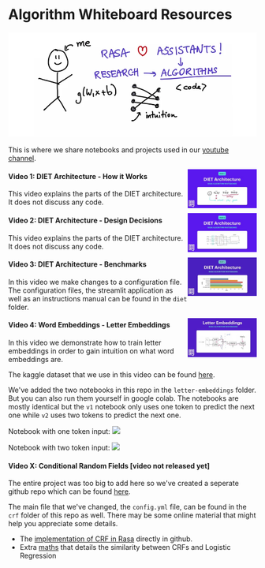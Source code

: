 # Algorithm Whiteboard Resources

<a href="https://www.youtube.com/watch?v=wWNMST6t1TA&list=PL75e0qA87dlG-za8eLI6t0_Pbxafk-cxb">
    <img src="images/logo.png">
</a>

This is where we share notebooks and projects used in our [youtube channel](https://www.youtube.com/watch?v=wWNMST6t1TA&list=PL75e0qA87dlG-za8eLI6t0_Pbxafk-cxb).

<a href="https://youtu.be/vWStcJDuOUk">
    <img src="images/vid-1.jpg" width=140 align="right">
</a>

#### Video 1: DIET Architecture - How it Works

This video explains the parts of the DIET architecture. It does not discuss any code.

<a href="https://youtu.be/KUGGuJ0aTL8">
    <img src="images/vid-2.jpg" width=140 align="right">
</a>

#### Video 2: DIET Architecture - Design Decisions

This video explains the parts of the DIET architecture. It does not discuss any code.

<a href="https://youtu.be/oj5oPGDlep4">
    <img src="images/vid-3.jpg" width=140 align="right">
</a>

#### Video 3: DIET Architecture - Benchmarks

In this video we make changes to a configuration file. The configuration files, the streamlit application as well as an instructions manual can be found in the `diet` folder.

<a href="https://youtu.be/mWvnlVw_LiY">
    <img src="images/vid-4.jpg" width=140 align="right">
</a>

#### Video 4: Word Embeddings - Letter Embeddings

In this video we demonstrate how to train letter embeddings in order to gain intuition on what word embeddings are. 

The kaggle dataset that we use in this video can be found [here](https://www.kaggle.com/therohk/million-headlines).

We've added the two notebooks in this repo in the `letter-embeddings` folder. But you can also run them yourself in google colab. The notebooks are mostly identical but the `v1` notebook only uses one token to predict the next one while `v2` uses two tokens to predict the next one.

Notebook with one token input:  <a href="https://colab.research.google.com/drive/1jbjQtu5d1E88uM8oaJ3BAfHcI7JVUdu2"><img src="https://colab.research.google.com/assets/colab-badge.svg"></a>

Notebook with two token input: <a href="https://colab.research.google.com/drive/1N5wv75vbFRF3lPO1ZpSddBeb_DRaBNOY"><img src="https://colab.research.google.com/assets/colab-badge.svg"></a>

#### Video X: Conditional Random Fields [video not released yet]

The entire project was too big to add here so we've created a seperate github repo which can be found [here](https://github.com/RasaHQ/crf-demo).

The main file that we've changed, the `config.yml` file, can be found in the `crf` folder of this repo as well. There may be some online material that might help you appreciate some details. 

- The [implementation of CRF in Rasa](https://github.com/RasaHQ/rasa/blob/master/rasa/nlu/extractors/crf_entity_extractor.py#L44) directly in github.
- Extra [maths](https://timvieira.github.io/blog/post/2015/04/29/multiclass-logistic-regression-and-conditional-random-fields-are-the-same-thing/) that details the similarity between CRFs and Logistic Regression
